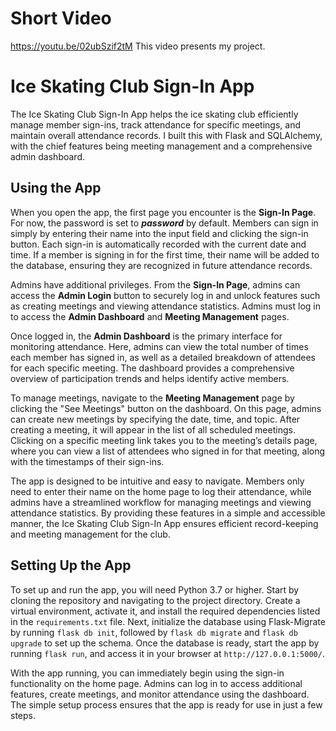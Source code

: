 # Short Video
https://youtu.be/02ubSzif2tM
This video presents my project.

# Ice Skating Club Sign-In App  

The Ice Skating Club Sign-In App helps the ice skating club efficiently manage member sign-ins, track attendance for specific meetings, and maintain overall attendance records. I built this with Flask and SQLAlchemy, with the chief features being meeting management and a comprehensive admin dashboard.

## Using the App  

When you open the app, the first page you encounter is the **Sign-In Page**. For now, the password is set to ***password*** by default. Members can sign in simply by entering their name into the input field and clicking the sign-in button. Each sign-in is automatically recorded with the current date and time. If a member is signing in for the first time, their name will be added to the database, ensuring they are recognized in future attendance records.  

Admins have additional privileges. From the **Sign-In Page**, admins can access the **Admin Login** button to securely log in and unlock features such as creating meetings and viewing attendance statistics. Admins must log in to access the **Admin Dashboard** and **Meeting Management** pages.  

Once logged in, the **Admin Dashboard** is the primary interface for monitoring attendance. Here, admins can view the total number of times each member has signed in, as well as a detailed breakdown of attendees for each specific meeting. The dashboard provides a comprehensive overview of participation trends and helps identify active members.  

To manage meetings, navigate to the **Meeting Management** page by clicking the "See Meetings" button on the dashboard. On this page, admins can create new meetings by specifying the date, time, and topic. After creating a meeting, it will appear in the list of all scheduled meetings. Clicking on a specific meeting link takes you to the meeting’s details page, where you can view a list of attendees who signed in for that meeting, along with the timestamps of their sign-ins.  

The app is designed to be intuitive and easy to navigate. Members only need to enter their name on the home page to log their attendance, while admins have a streamlined workflow for managing meetings and viewing attendance statistics. By providing these features in a simple and accessible manner, the Ice Skating Club Sign-In App ensures efficient record-keeping and meeting management for the club.

## Setting Up the App  

To set up and run the app, you will need Python 3.7 or higher. Start by cloning the repository and navigating to the project directory. Create a virtual environment, activate it, and install the required dependencies listed in the `requirements.txt` file. Next, initialize the database using Flask-Migrate by running `flask db init`, followed by `flask db migrate` and `flask db upgrade` to set up the schema. Once the database is ready, start the app by running `flask run`, and access it in your browser at `http://127.0.0.1:5000/`.  

With the app running, you can immediately begin using the sign-in functionality on the home page. Admins can log in to access additional features, create meetings, and monitor attendance using the dashboard. The simple setup process ensures that the app is ready for use in just a few steps.
